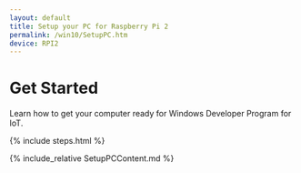 ```yaml
---
layout: default
title: Setup your PC for Raspberry Pi 2
permalink: /win10/SetupPC.htm
device: RPI2
---
```


<div class="row">
    <h1>Get Started</h1>
        <div class="col-md-8">
        <p>Learn how to get your computer ready for Windows Developer Program for IoT.</p>
    </div>
    {% include steps.html %}
</div>

{% include_relative SetupPCContent.md %}
